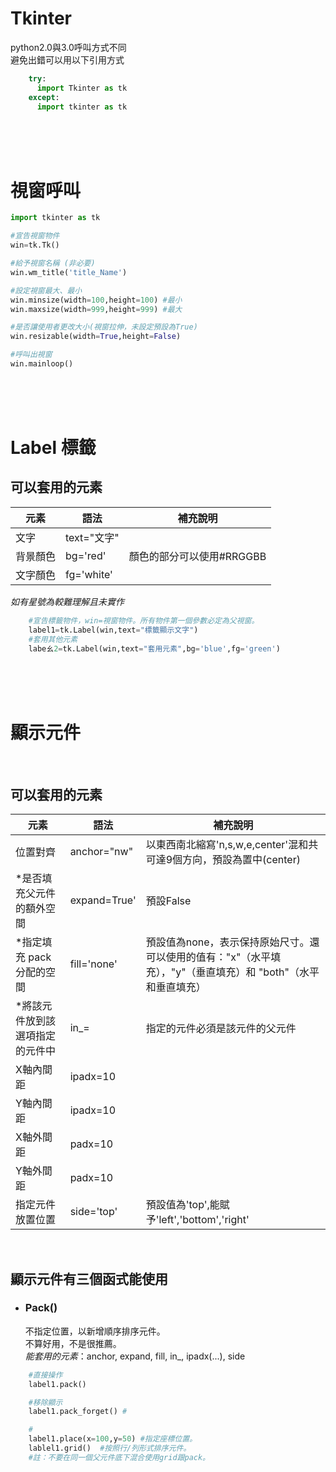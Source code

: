 # Tkinter

python2.0與3.0呼叫方式不同
<br/>避免出錯可以用以下引用方式
```python 
    try:
      import Tkinter as tk
    except:
      import tkinter as tk
```

<br/><br/><br/>

# 視窗呼叫
```python
import tkinter as tk

#宣告視窗物件
win=tk.Tk()

#給予視窗名稱 (非必要)
win.wm_title('title_Name')

#設定視窗最大、最小
win.minsize(width=100,height=100) #最小
win.maxsize(width=999,height=999) #最大

#是否讓使用者更改大小(視窗拉伸，未設定預設為True)
win.resizable(width=True,height=False)

#呼叫出視窗
win.mainloop()
```

<br/><br/><br/>

# Label 標籤

## 可以套用的元素
  |元素|語法|補充說明|
  |----|----|---|
  |文字|text="文字"|
  |背景顏色|bg='red' |顏色的部分可以使用#RRGGBB|
  |文字顏色|fg='white'|
  _如有星號為較難理解且未實作_

```python
    #宣告標籤物件，win=視窗物件。所有物件第一個參數必定為父視窗。
    label1=tk.Label(win,text="標籤顯示文字")
    #套用其他元素    
    labeㄠ2=tk.Label(win,text="套用元素",bg='blue',fg='green')
```
<br/><br/><br/>

# 顯示元件
<br/>

## 可以套用的元素

  |元素|語法|補充說明|
  |----|----|---|
  |位置對齊|anchor="nw"|以東西南北縮寫'n,s,w,e,center'混和共可達9個方向，預設為置中(center)|
  |*是否填充父元件的額外空間|expand=True'|預設False|
  |*指定填充 pack 分配的空間|fill='none'|預設值為none，表示保持原始尺寸。還可以使用的值有："x"（水平填充），"y"（垂直填充）和 "both"（水平和垂直填充）
  |*將該元件放到該選項指定的元件中|in_=|指定的元件必須是該元件的父元件|
  |X軸內間距|ipadx=10||
  |Y軸內間距|ipadx=10||
  |X軸外間距|padx=10||
  |Y軸外間距|padx=10||
  |指定元件放置位置|side='top'|預設值為'top',能賦予'left','bottom','right'

<br/>

## 顯示元件有三個函式能使用
+ ### Pack()
  不指定位置，以新增順序排序元件。
  <br/>不算好用，不是很推薦。
  <br/>_能套用的元素_：anchor, expand, fill, in_, ipadx(...), side  
  
```python
    #直接操作
    label1.pack()   

    #移除顯示
    label1.pack_forget() #

    #
    label1.place(x=100,y=50) #指定座標位置。
    lablel1.grid()  #按照行/列形式排序元件。
    #註：不要在同一個父元件底下混合使用grid跟pack。
```
